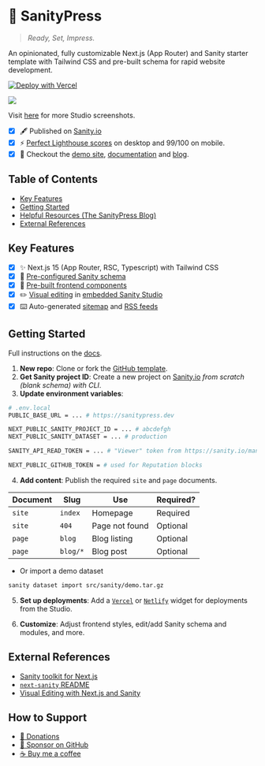 # 🖤 SanityPress

> _Ready, Set, Impress._

An opinionated, fully customizable Next.js (App Router) and Sanity starter template with Tailwind CSS and pre-built schema for rapid website development.

[![Deploy with Vercel](https://vercel.com/button)](https://vercel.com/new/clone?repository-url=https%3A%2F%2Fgithub.com%2Fnuotsu%2Fsanitypress&env=NEXT_PUBLIC_BASE_URL,NEXT_PUBLIC_SANITY_PROJECT_ID,NEXT_PUBLIC_SANITY_DATASET,SANITY_API_READ_TOKEN&envDescription=Values%20needed%20to%20connect%20a%20Sanity%20CMS&envLink=https%3A%2F%2Fsanitypress.dev%2Fdocs%2Fgetting-started&demo-title=SanityPress&demo-description=Official%20website%20and%20blog%20for%20SanityPress%2C%20built%20with%20SanityPress&demo-url=https%3A%2F%2Fsanitypress.dev&demo-image=https%3A%2F%2Fcdn.sanity.io%2Fimages%2Felyfelq1%2Fproduction%2F7fb61a2b110f509582f0f43cb1e397f8fa9e5c07-2814x1798.png%3Fw%3D1600)

![](https://cdn.sanity.io/images/elyfelq1/production/a095b5478b3173381915c5a0a973fdb3d8898094-5088x3458.jpg)

Visit [here](https://sanitypress.dev/studio-screenshots) for more Studio screenshots.

- [x] 🖋️ Published on [Sanity.io](https://www.sanity.io/templates/sanitypress)
- [x] ⚡ [Perfect Lighthouse scores](https://pagespeed.web.dev/analysis?url=https%3A%2F%2Fsanitypress.dev%2F) on desktop and 99/100 on mobile.
- [x] 🚀 Checkout the [demo site](https://sanitypress.dev), [documentation](https://sanitypress.dev/docs) and [blog](https://sanitypress.dev/blog).

## Table of Contents

- [Key Features](#key-features)
- [Getting Started](#getting-started)
- [Helpful Resources (The SanityPress Blog)](https://sanitypress.dev/blog)
- [External References](#external-references)

## Key Features

- [x] ✨ Next.js 15 (App Router, RSC, Typescript) with Tailwind CSS
- [x] 📕 [Pre-configured Sanity schema](/src/sanity/schemas/index.ts)
- [x] 📘 [Pre-built frontend components](/src/ui/)
- [x] ✏️ [Visual editing](https://sanitypress.dev/blog/visual-editing) in [embedded Sanity Studio](https://sanitypress.dev/blog/why-you-should-embed-your-studio)
- [x] ⌨️ Auto-generated [sitemap](https://sanitypress.dev/sitemap.xml) and [RSS feeds](https://sanitypress.dev/blog/rss.xml)

## Getting Started

Full instructions on the [docs](https://sanitypress.dev/docs).

1. **New repo**: Clone or fork the [GitHub template](https://github.com/nuotsu/sanitypress).
2. **Get Sanity project ID**: Create a new project on [Sanity.io](https://sanity.io/manage) _from scratch (blank schema) with CLI_.
3. **Update environment variables**:

```sh
# .env.local
PUBLIC_BASE_URL = ... # https://sanitypress.dev

NEXT_PUBLIC_SANITY_PROJECT_ID = ... # abcdefgh
NEXT_PUBLIC_SANITY_DATASET = ... # production

SANITY_API_READ_TOKEN = ... # "Viewer" token from https://sanity.io/manage

NEXT_PUBLIC_GITHUB_TOKEN = # used for Reputation blocks
```

4. **Add content**: Publish the required `site` and `page` documents.

| Document | Slug     | Use            | Required? |
| -------- | -------- | -------------- | --------- |
| `site`   | `index`  | Homepage       | Required  |
| `site`   | `404`    | Page not found | Optional  |
| `page`   | `blog`   | Blog listing   | Optional  |
| `page`   | `blog/*` | Blog post      | Optional  |

- Or import a demo dataset

```sh
sanity dataset import src/sanity/demo.tar.gz
```

5. **Set up deployments**: Add a [`Vercel`](https://www.sanity.io/plugins/vercel-dashboard-widget) or [`Netlify`](https://www.sanity.io/plugins/sanity-plugin-dashboard-widget-netlify) widget for deployments from the Studio.

6. **Customize**: Adjust frontend styles, edit/add Sanity schema and modules, and more.

## External References

- [Sanity toolkit for Next.js](https://www.sanity.io/plugins/next-sanity)
- [`next-sanity` README](https://github.com/sanity-io/next-sanity#readme)
- [Visual Editing with Next.js and Sanity](https://www.sanity.io/guides/nextjs-app-router-live-preview)

## How to Support

- [🧡 Donations](https://sanitypress.dev/how-to-support)
- [🩷 Sponsor on GitHub](https://github.com/sponsors/nuotsu)
- [☕ Buy me a coffee](https://buymeacoffee.com/nuotsu)
